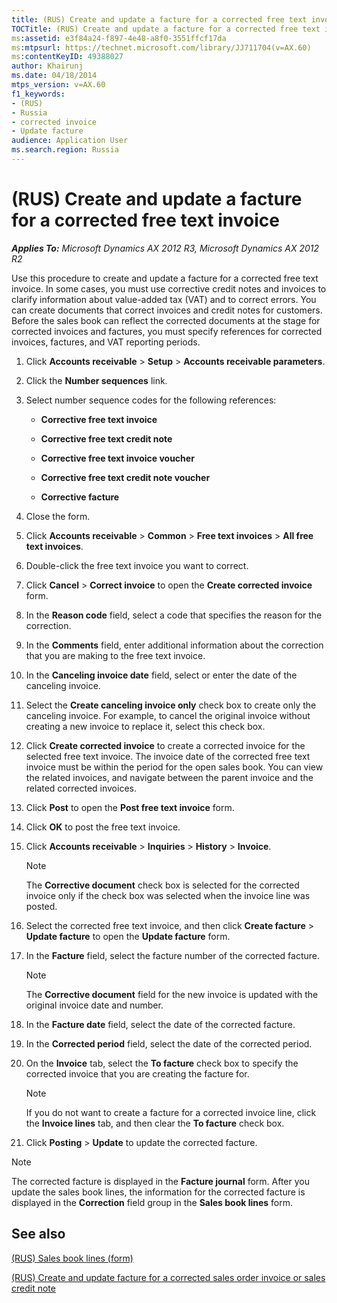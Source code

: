 ```yaml
---
title: (RUS) Create and update a facture for a corrected free text invoice
TOCTitle: (RUS) Create and update a facture for a corrected free text invoice
ms:assetid: e3f84a24-f897-4e48-a8f0-3551ffcf17da
ms:mtpsurl: https://technet.microsoft.com/library/JJ711704(v=AX.60)
ms:contentKeyID: 49388027
author: Khairunj
ms.date: 04/18/2014
mtps_version: v=AX.60
f1_keywords:
- (RUS)
- Russia
- corrected invoice
- Update facture
audience: Application User
ms.search.region: Russia
---
```


# (RUS) Create and update a facture for a corrected free text invoice 


_**Applies To:** Microsoft Dynamics AX 2012 R3, Microsoft Dynamics AX 2012 R2_

Use this procedure to create and update a facture for a corrected free text invoice. In some cases, you must use corrective credit notes and invoices to clarify information about value-added tax (VAT) and to correct errors. You can create documents that correct invoices and credit notes for customers. Before the sales book can reflect the corrected documents at the stage for corrected invoices and factures, you must specify references for corrected invoices, factures, and VAT reporting periods.

1.  Click **Accounts receivable** \> **Setup** \> **Accounts receivable parameters**.

2.  Click the **Number sequences** link.

3.  Select number sequence codes for the following references:
    
      - **Corrective free text invoice**
    
      - **Corrective free text credit note**
    
      - **Corrective free text invoice voucher**
    
      - **Corrective free text credit note voucher**
    
      - **Corrective facture**

4.  Close the form.

5.  Click **Accounts receivable** \> **Common** \> **Free text invoices** \> **All free text invoices**.

6.  Double-click the free text invoice you want to correct.

7.  Click **Cancel** \> **Correct invoice** to open the **Create corrected invoice** form.

8.  In the **Reason code** field, select a code that specifies the reason for the correction.

9.  In the **Comments** field, enter additional information about the correction that you are making to the free text invoice.

10. In the **Canceling invoice date** field, select or enter the date of the canceling invoice.

11. Select the **Create canceling invoice only** check box to create only the canceling invoice. For example, to cancel the original invoice without creating a new invoice to replace it, select this check box.

12. Click **Create corrected invoice** to create a corrected invoice for the selected free text invoice. The invoice date of the corrected free text invoice must be within the period for the open sales book. You can view the related invoices, and navigate between the parent invoice and the related corrected invoices.

13. Click **Post** to open the **Post free text invoice** form.

14. Click **OK** to post the free text invoice.

15. Click **Accounts receivable** \> **Inquiries** \> **History** \> **Invoice**.
    

    > [!NOTE]
    > <P>The <STRONG>Corrective document</STRONG> check box is selected for the corrected invoice only if the check box was selected when the invoice line was posted.</P>



16. Select the corrected free text invoice, and then click **Create facture** \> **Update facture** to open the **Update facture** form.

17. In the **Facture** field, select the facture number of the corrected facture.
    

    > [!NOTE]
    > <P>The <STRONG>Corrective document</STRONG> field for the new invoice is updated with the original invoice date and number.</P>



18. In the **Facture date** field, select the date of the corrected facture.

19. In the **Corrected period** field, select the date of the corrected period.

20. On the **Invoice** tab, select the **To facture** check box to specify the corrected invoice that you are creating the facture for.
    

    > [!NOTE]
    > <P>If you do not want to create a facture for a corrected invoice line, click the <STRONG>Invoice lines</STRONG> tab, and then clear the <STRONG>To facture</STRONG> check box.</P>



21. Click **Posting** \> **Update** to update the corrected facture.


> [!NOTE]
> <P>The corrected facture is displayed in the <STRONG>Facture journal</STRONG> form. After you update the sales book lines, the information for the corrected facture is displayed in the <STRONG>Correction</STRONG> field group in the <STRONG>Sales book lines</STRONG> form.</P>



## See also

[(RUS) Sales book lines (form)](https://technet.microsoft.com/library/jj911234\(v=ax.60\))

[(RUS) Create and update facture for a corrected sales order invoice or sales credit note](rus-create-and-update-facture-for-a-corrected-sales-order-invoice-or-sales-credit-note.md)

  


